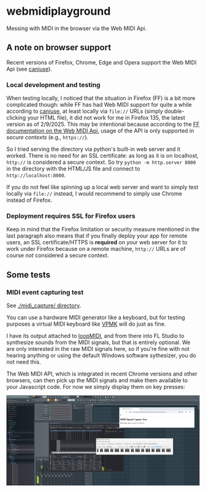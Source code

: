 # webmidiplayground
Messing with MIDI in the browser via the Web MIDI Api.


## A note on browser support

Recent versions of Firefox, Chrome, Edge and Opera support the Web MIDI Api (see [caniuse](https://caniuse.com/midi)).

### Local development and testing

When testing locally, I noticed that the situation in Firefox (FF) is a bit more complicated though: while FF has had Web MIDI support for quite a while according to [caniuse](https://caniuse.com/midi), at least locally via `file://` URLs (simply double-clicking your HTML file), it did not work for me in Firefox 135, the latest version as of 2/9/2025. This may be intentional because according to the [FF documentation on the Web MIDI Api](https://developer.mozilla.org/en-US/docs/Web/API/Web_MIDI_API), usage of the API is only supported in *secure contexts* (e.g., `https://`).

So I tried serving the directory via python's built-in web server and it worked. There is no need for an SSL certificate: as long as it is on localhost, `http://` is considered a secure context. So try ```python -m http.server 8000``` in the directory with the HTML/JS file and connect to `http://localhost:8000`.

If you do not feel like spinning up a local web server and want to simply test locally via `file://` instead, I would recommend to simply use Chrome instead of Firefox.

### Deployment requires SSL for Firefox users

Keep in mind that the Firefox limitation or security measure mentioned in the last paragraph also means that if you finally deploy your app for remote users, an SSL certificate/HTTPS is **required** on your web server for it to work under Firefox because on a remote machine, `http://` URLs are of course *not* considered a secure context.



## Some tests


### MIDI event capturing test

See [./midi_capture/ directory](./midi_capture/).

You can use a hardware MIDI generator like a keyboard, but for testing purposes a virtual MIDI keyboard like [VPMK](https://vmpk.sourceforge.io/) will do just as fine.

I have its output attached to [loopMIDI](https://www.tobias-erichsen.de/software/loopmidi.html), and from there into FL Studio to synthesize sounds from the MIDI signals, but that is entirely optional. We are only interested in the raw MIDI signals here, so if you're fine with not hearing anything or using the default Windows software sythesizer, you do not need this.

The Web MIDI API, which is integrated in recent Chrome versions and other browsers, can then pick up the MIDI signals and make them available to your Javascript code. For now we simply display them on key presses:


![WebMIDI](./midi_capture/webmiditest.jpg)
